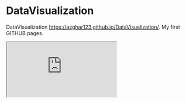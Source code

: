# DataVisualization
DataVisualization
https://azghar123.github.io/DataVisualization/.
My first GITHUB pages.
<iframe src="https://docs.google.com/spreadsheets/d/e/2PACX-1vSiX6aPTPt1ByApY8WLo6GX2kt0lambaI_91b7aaMwjR77csjZbhsOMwsVaLt9ZWVhFxKiOVpc7YW9_/pubhtml?widget=true&amp;headers=false"></iframe>
